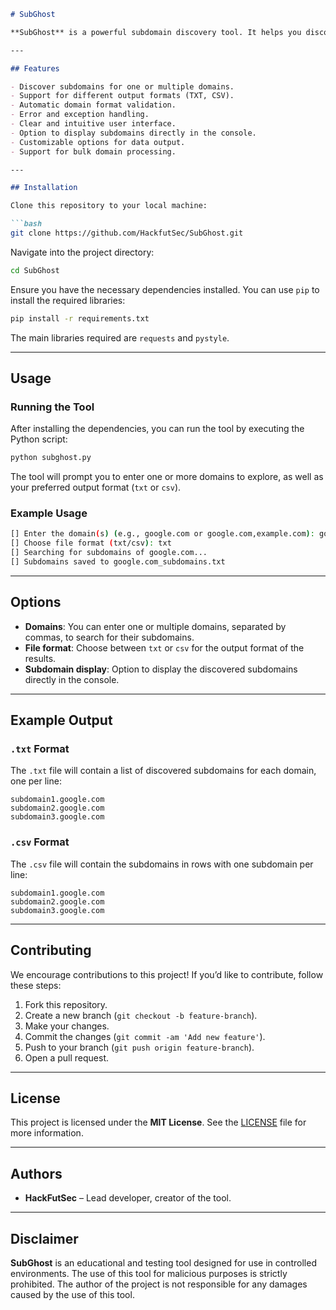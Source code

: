 ```markdown
# SubGhost

**SubGhost** is a powerful subdomain discovery tool. It helps you discover hidden or less visible subdomains for a given domain using public API services. The tool is designed to be simple to use while offering great flexibility, such as the ability to choose the output format for results.

---

## Features

- Discover subdomains for one or multiple domains.
- Support for different output formats (TXT, CSV).
- Automatic domain format validation.
- Error and exception handling.
- Clear and intuitive user interface.
- Option to display subdomains directly in the console.
- Customizable options for data output.
- Support for bulk domain processing.

---

## Installation

Clone this repository to your local machine:

```bash
git clone https://github.com/HackfutSec/SubGhost.git
```

Navigate into the project directory:

```bash
cd SubGhost
```

Ensure you have the necessary dependencies installed. You can use `pip` to install the required libraries:

```bash
pip install -r requirements.txt
```

The main libraries required are `requests` and `pystyle`.

---

## Usage

### Running the Tool

After installing the dependencies, you can run the tool by executing the Python script:

```bash
python subghost.py
```

The tool will prompt you to enter one or more domains to explore, as well as your preferred output format (`txt` or `csv`).

### Example Usage

```bash
[] Enter the domain(s) (e.g., google.com or google.com,example.com): google.com
[] Choose file format (txt/csv): txt
[] Searching for subdomains of google.com...
[] Subdomains saved to google.com_subdomains.txt
```

---

## Options

- **Domains**: You can enter one or multiple domains, separated by commas, to search for their subdomains.
- **File format**: Choose between `txt` or `csv` for the output format of the results.
- **Subdomain display**: Option to display the discovered subdomains directly in the console.

---

## Example Output

### `.txt` Format
The `.txt` file will contain a list of discovered subdomains for each domain, one per line:

```
subdomain1.google.com
subdomain2.google.com
subdomain3.google.com
```

### `.csv` Format
The `.csv` file will contain the subdomains in rows with one subdomain per line:

```
subdomain1.google.com
subdomain2.google.com
subdomain3.google.com
```

---

## Contributing

We encourage contributions to this project! If you’d like to contribute, follow these steps:

1. Fork this repository.
2. Create a new branch (`git checkout -b feature-branch`).
3. Make your changes.
4. Commit the changes (`git commit -am 'Add new feature'`).
5. Push to your branch (`git push origin feature-branch`).
6. Open a pull request.

---

## License

This project is licensed under the **MIT License**. See the [LICENSE](LICENSE) file for more information.

---

## Authors

- **HackFutSec** – Lead developer, creator of the tool.

---

## Disclaimer

**SubGhost** is an educational and testing tool designed for use in controlled environments. The use of this tool for malicious purposes is strictly prohibited. The author of the project is not responsible for any damages caused by the use of this tool.
```
